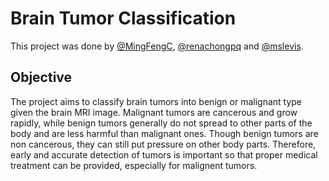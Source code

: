 # Brain Tumor Classification
This project was done by [@MingFengC](https://github.com/MingFengC), [@renachongpq](https://github.com/renachongpq) and [@mslevis](https://github.com/mslevis).

## Objective
The project aims to classify brain tumors into benign or malignant type given the brain MRI image. Malignant tumors are cancerous and grow rapidly, while benign tumors generally do not spread to other parts of the body and are less harmful than malignant ones. Though benign tumors are non cancerous, they can still put pressure on other body parts. Therefore, early and accurate detection of tumors is important so that proper medical treatment can be provided, especially for malignent tumors.

